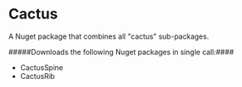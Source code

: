 Cactus
======

A Nuget package that combines all "cactus" sub-packages.

#####Downloads the following Nuget packages in  single call:####

* CactusSpine
* CactusRib
